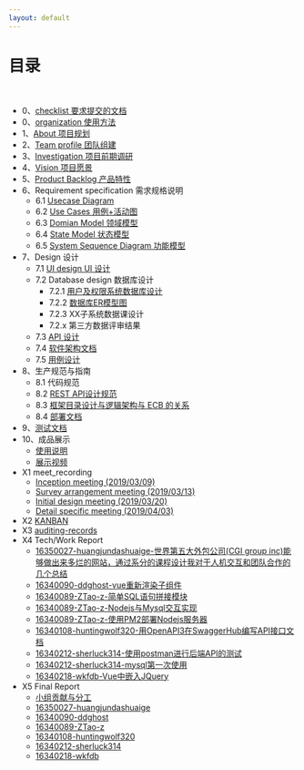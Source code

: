 ```yaml
---
layout: default
---
```


# [](#TOC)目录

&nbsp;&nbsp; 
* 0、[checklist 要求提交的文档](check-list)
* 0、[organization 使用方法](00-projects)
* 1、[About 项目规划](01-about)
* 2、[Team profile 团队组建](02-team-profile.md)
* 3、[Investigation 项目前期调研](03-investigation.md)
* 4、[Vision 项目愿景](04-vision.md)
* 5、[Product Backlog 产品特性](05-product-backlog.md)
* 6、Requirement specification 需求规格说明
    - 6.1 [Usecase Diagram](06-01-usecase-diagram.md)
    - 6.2 [Use Cases 用例+活动图](06-02-use-cases.md)
    - 6.3 [Domian Model 领域模型](06-03-domain-model.md)
    - 6.4 [State Model 状态模型](06-04-state-model.md)
    - 6.5 [System Sequence Diagram 功能模型](06-05-system-sequence-diagram.md)
* 7、Design 设计
    - 7.1 [UI design UI 设计](07-01-01-XX-ui-design.md)
    - 7.2 Database design 数据库设计
        - 7.2.1 [用户及权限系统数据库设计](07-02-01-database-design.md)
        - 7.2.2 [数据库ER模型图](07-02-02-database-er-model.md)
        - 7.2.3 XX子系统数据课设计
        - 7.2.x 第三方数据评审结果
    - 7.3 [API 设计](07-03-API)
    - 7.4 [软件架构文档](07-04-software-architecture-document.md)
    - 7.5 [用例设计](07-05-usecase-design.md)
* 8、生产规范与指南
    - 8.1 代码规范
    - 8.2 [REST API设计规范](RESTapi_standard.md)
    - 8.3 [框架目录设计与逻辑架构与 ECB 的关系](08-03-relationship-between-ECB-framework-directory-design-logic-archit.md)
    - 8.4 [部署文档](08-04-deployment-doc.md)
* 9、[测试文档](./test/后端API测试报告.md)
* 10、成品展示
    - [使用说明](./documents/使用说明.md)
    - [展示视频](./documents/使用说明视频指导.mp4)
* X1 meet_recording
    - [Inception meeting (2019/03/09)](X1-inception-meeting.md)
    - [Survey arrangement meeting (2019/03/13)](X1-survey-meeting.md)
    - [Initial design meeting (2019/03/20)](X1-initial-design-meeting.md)
    - [Detail specific  meeting (2019/04/03)](X1-detail-specific-meeting.md)
* X2 [KANBAN](./X2-KANBAN.md)
* X3 [auditing-records](./X3-auditing-records.md)
* X4 Tech/Work Report
    - [16350027-huangjundashuaige-世界第五大外包公司(CGI group inc)能够做出来多烂的网站，通过系分的课程设计我对于人机交互和团队合作的几个总结](https://blog.csdn.net/huangjundashuaige/article/details/93202174)
    - [16340090-ddghost-vue重新渲染子组件](https://blog.csdn.net/DDghsot/article/details/93479029)
    - [16340089-ZTao-z-简单SQL语句拼接模块](https://blog.csdn.net/think_A_lot/article/details/93500799)
    - [16340089-ZTao-z-Nodejs与Mysql交互实现](https://blog.csdn.net/think_A_lot/article/details/93498737)
    - [16340089-ZTao-z-使用PM2部署Nodejs服务器](https://blog.csdn.net/think_A_lot/article/details/93792908)
    - [16340108-huntingwolf320-用OpenAPI3在SwaggerHub编写API接口文档](https://blog.csdn.net/m0_37779608/article/details/93935931)
    - [16340212-sherluck314-使用postman进行后端API的测试](https://blog.csdn.net/jining11/article/details/93596246)
    - [16340212-sherluck314-mysql第一次使用](https://blog.csdn.net/jining11/article/details/89102398)
    - [16340218-wkfdb-Vue中嵌入JQuery](https://blog.csdn.net/qq_36303832/article/details/93907004)
* X5 Final Report
    - [小组贡献与分工](./documents/小组分工与贡献率说明.md)
    - [16350027-huangjundashuaige](https://blog.csdn.net/huangjundashuaige/article/details/93839189)
    - [16340090-ddghost](https://blog.csdn.net/DDghsot/article/details/93782665)
    - [16340089-ZTao-z](https://blog.csdn.net/think_A_lot/article/details/93478393)
    - [16340108-huntingwolf320](https://blog.csdn.net/m0_37779608/article/details/93991350)
    - [16340212-sherluck314](https://blog.csdn.net/jining11/article/details/93791994)
    - [16340218-wkfdb](https://blog.csdn.net/qq_36303832/article/details/93619024)
